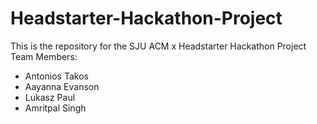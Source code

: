 # Headstarter-Hackathon-Project
This is the repository for the SJU ACM x Headstarter Hackathon Project
<br>Team Members:
* Antonios Takos
* Aayanna Evanson
* Lukasz Paul
* Amritpal Singh
